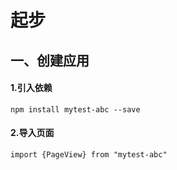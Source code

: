 起步
======

## 一、创建应用


#### 1.引入依赖  
`npm install mytest-abc --save`

#### 2.导入页面
`import {PageView} from "mytest-abc"`
